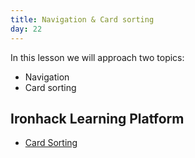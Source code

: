 ```yaml
---
title: Navigation & Card sorting
day: 22
---
```


In this lesson we will approach two topics:

- Navigation 
- Card sorting


Ironhack Learning Platform
----------

- [Card Sorting](http://learn.ironhack.com/#/learning_unit/1949)
